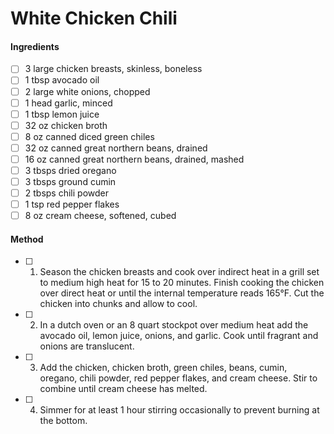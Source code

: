# White Chicken Chili

#### Ingredients

- [ ] 3 large chicken breasts, skinless, boneless
- [ ] 1 tbsp avocado oil
- [ ] 2 large white onions, chopped
- [ ] 1 head garlic, minced
- [ ] 1 tbsp lemon juice
- [ ] 32 oz chicken broth
- [ ] 8 oz canned diced green chiles
- [ ] 32 oz canned great northern beans, drained
- [ ] 16 oz canned great northern beans, drained, mashed
- [ ] 3 tbsps dried oregano
- [ ] 3 tbsps ground cumin
- [ ] 2 tbsps chili powder
- [ ] 1 tsp red pepper flakes
- [ ] 8 oz cream cheese, softened, cubed

#### Method

- [ ] 1. Season the chicken breasts and cook over indirect heat in a grill set to medium high heat for 15 to 20 minutes. Finish cooking the chicken over direct heat or until the internal temperature reads 165°F. Cut the chicken into chunks and allow to cool.
- [ ] 2. In a dutch oven or an 8 quart stockpot over medium heat add the avocado oil, lemon juice, onions, and garlic. Cook until fragrant and onions are translucent.
- [ ] 3. Add the chicken, chicken broth, green chiles, beans, cumin, oregano, chili powder, red pepper flakes, and cream cheese. Stir to combine until cream cheese has melted.
- [ ] 4. Simmer for at least 1 hour stirring occasionally to prevent burning at the bottom.
